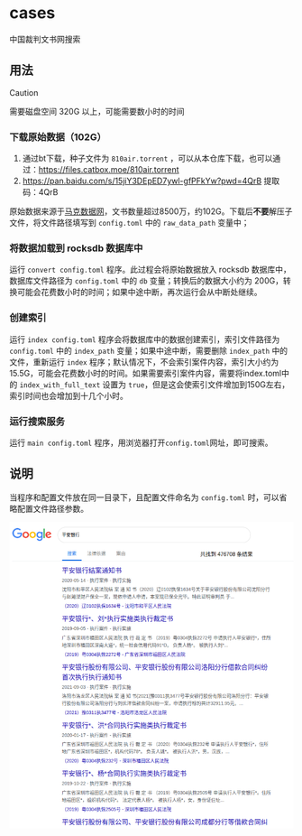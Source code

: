 # cases

中国裁判文书网搜索

## 用法

> [!CAUTION]
> 需要磁盘空间 320G 以上，可能需要数小时的时间


### 下载原始数据（102G）

1. 通过bt下载，种子文件为 `810air.torrent` ，可以从本仓库下载，也可以通过：https://files.catbox.moe/810air.torrent
2. https://pan.baidu.com/s/15jiY3DEpED7ywl-gfPFkYw?pwd=4QrB 提取码：4QrB 

原始数据来源于[马克数据网](https://www.macrodatas.cn/article/1147471898)，文书数量超过8500万，约102G。下载后**不要**解压子文件，将文件路径填写到 `config.toml` 中的 `raw_data_path` 变量中；

### 将数据加载到 rocksdb 数据库中

运行 `convert config.toml` 程序。此过程会将原始数据放入 rocksdb 数据库中，数据库文件路径为 `config.toml` 中的 `db` 变量；转换后的数据大小约为 200G，转换可能会花费数小时的时间；如果中途中断，再次运行会从中断处继续。

### 创建索引
运行 `index config.toml` 程序会将数据库中的数据创建索引，索引文件路径为 `config.toml` 中的 `index_path` 变量；如果中途中断，需要删除 `index_path` 中的文件，重新运行 `index` 程序；默认情况下，不会索引案件内容，索引大小约为 15.5G，可能会花费数小时的时间。如果需要索引案件内容，需要将index.toml中的 `index_with_full_text` 设置为 `true`，但是这会使索引文件增加到150G左右，索引时间也会增加到十几个小时。

### 运行搜索服务
运行 `main config.toml` 程序，用浏览器打开`config.toml`网址，即可搜索。

## 说明

当程序和配置文件放在同一目录下，且配置文件命名为 `config.toml` 时，可以省略配置文件路径参数。

![screenshot](Screenshot.png)
